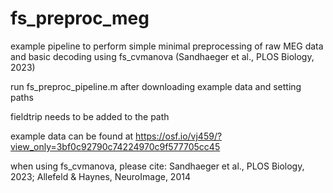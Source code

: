 # fs_preproc_meg

example pipeline to perform simple minimal preprocessing of raw MEG data and basic decoding using fs_cvmanova (Sandhaeger et al., PLOS Biology, 2023)

run fs_preproc_pipeline.m after downloading example data and setting paths

fieldtrip needs to be added to the path

example data can be found at https://osf.io/vj459/?view_only=3bf0c92790c74224970c9f577705cc45

when using fs_cvmanova, please cite:
Sandhaeger et al., PLOS Biology, 2023; 
Allefeld & Haynes, NeuroImage, 2014
